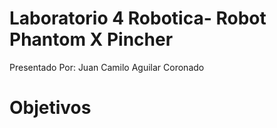 # Laboratorio 4 Robotica- Robot Phantom X Pincher
Presentado Por: Juan Camilo Aguilar Coronado
# Objetivos


